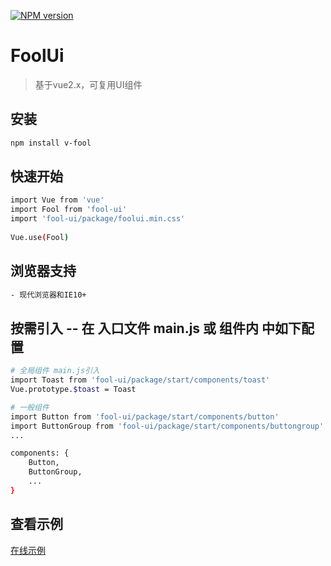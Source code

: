 [![NPM version](https://img.shields.io/npm/v/fool-ui.svg)](https://www.npmjs.com/package/v=fool)

# FoolUi

> 基于vue2.x，可复用UI组件

## 安装

``` bash
npm install v-fool
```
## 快速开始
``` bash
import Vue from 'vue'
import Fool from 'fool-ui'
import 'fool-ui/package/foolui.min.css'  
 
Vue.use(Fool)
```
## 浏览器支持
``` bash
- 现代浏览器和IE10+
```

## 按需引入 -- 在 入口文件 main.js 或 组件内 中如下配置

``` bash
# 全局组件 main.js引入
import Toast from 'fool-ui/package/start/components/toast'
Vue.prototype.$toast = Toast

# 一般组件
import Button from 'fool-ui/package/start/components/button'
import ButtonGroup from 'fool-ui/package/start/components/buttongroup'
...

components: {
    Button,
    ButtonGroup,
    ...
}
``` 
## 查看示例  

[在线示例](https://jolypan.github.io/FoolUi/dist/#/) 